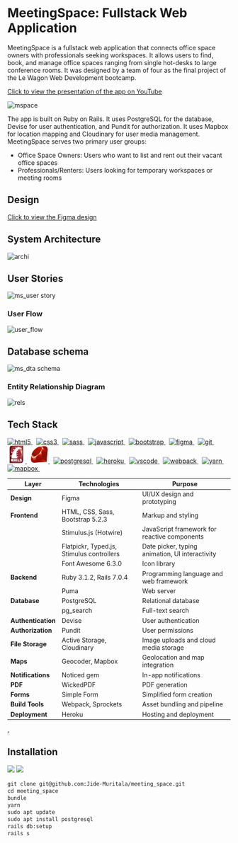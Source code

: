 # MeetingSpace: Fullstack Web Application

MeetingSpace is a fullstack web application that connects office space owners with professionals seeking workspaces. It allows users to find, book, and manage office spaces ranging from single hot-desks to large conference rooms. It was designed by a team of four as the final project of the Le Wagon Web Development bootcamp.

[Click to view the presentation of the app on YouTube](https://www.youtube.com/watch?v=W7xVpitKp5Y) 

​![mspace](https://github.com/Jide-Muritala/meeting_space/assets/115728688/f5fb0897-030c-42fd-85c3-04cde5946f57)

The app is built on Ruby on Rails. It uses PostgreSQL for the database, Devise for user authentication, and Pundit for authorization. 
It uses Mapbox for location mapping and Cloudinary for user media management. MeetingSpace serves two primary user groups:

- Office Space Owners: Users who want to list and rent out their vacant office spaces
- Professionals/Renters: Users looking for temporary workspaces or meeting rooms

## Design
[Click to view the Figma design](https://www.figma.com/file/SGKN3c7UHbkS82dI1rhx25/Meeting-Space?node-id=7%3A12)

## System Architecture
![archi](https://github.com/user-attachments/assets/6be85ee4-f55b-4ff3-9b8b-be7759bce618)

## User Stories
![ms_user story](https://github.com/Jide-Muritala/meeting_space/assets/115728688/91a1061f-dd6b-46d7-a49f-e26ef32294dd)

### User Flow
![user_flow](https://github.com/user-attachments/assets/d57e4c26-4b03-4001-8f51-c2b1396d5cdd)

## Database schema
![ms_dta schema](https://github.com/Jide-Muritala/meeting_space/assets/115728688/422e9072-719b-4deb-951e-917453454aee)

### Entity Relationship Diagram

![rels](https://github.com/user-attachments/assets/2266c4f3-7a00-4253-b3d6-c97b1bb682ed)

## Tech Stack
<p align="left">
<a href="https://www.w3.org/html/" target="_blank" rel="noreferrer"> <img src="https://cdn.jsdelivr.net/gh/devicons/devicon/icons/html5/html5-original.svg" alt="html5" width="40" height="40"/> </a>
&nbsp;
<a href="https://www.w3schools.com/css/" target="_blank" rel="noreferrer"> <img src="https://cdn.jsdelivr.net/gh/devicons/devicon/icons/css3/css3-original.svg" alt="css3" width="40" height="40"/> </a>
&nbsp;
<a href="https://sass-lang.com" target="_blank" rel="noreferrer"> <img src="https://skillicons.dev/icons?i=sass" alt="sass" width="40" height="40"/> </a> 
&nbsp;
<a href="https://developer.mozilla.org/en-US/docs/Web/JavaScript" target="_blank" rel="noreferrer"> <img src="https://cdn.jsdelivr.net/gh/devicons/devicon/icons/javascript/javascript-original.svg" alt="javascript" width="40" height="40"/> </a> 
&nbsp;
<a href="https://getbootstrap.com" target="_blank" rel="noreferrer"> <img src="https://icongr.am/devicon/bootstrap-plain.svg?size=50&color=6d06b1" alt="bootstrap" width="40" height="40"/> </a> 
&nbsp;
<a href="https://www.figma.com/" target="_blank" rel="noreferrer"> <img src="https://www.vectorlogo.zone/logos/figma/figma-icon.svg" alt="figma" width="40" height="40"/> </a> 
&nbsp; 
<a href="https://git-scm.com/" target="_blank" rel="noreferrer"> <img src="https://www.vectorlogo.zone/logos/git-scm/git-scm-icon.svg" alt="git" width="40" height="40"/> </a> 
&nbsp; 
<a href="https://rubyonrails.org" target="_blank" rel="noreferrer"> <img src="https://raw.githubusercontent.com/devicons/devicon/master/icons/rails/rails-original-wordmark.svg" alt="rails" width="40" height="40"/> </a> 
&nbsp; 
<a href="https://www.ruby-lang.org/en/" target="_blank" rel="noreferrer"> <img src="https://raw.githubusercontent.com/devicons/devicon/master/icons/ruby/ruby-original.svg" alt="ruby" width="40" height="40"/> </a> 
&nbsp;
<a href="https://www.postgresql.org/" target="_blank" rel="noreferrer"> <img src="https://cdn.jsdelivr.net/gh/devicons/devicon/icons/postgresql/postgresql-original.svg" alt="postgresql" width="40" height="40"/> </a> 
&nbsp; 
<a href="https://heroku.com" target="_blank" rel="noreferrer"> <img src="https://www.vectorlogo.zone/logos/heroku/heroku-icon.svg" alt="heroku" width="40" height="40"/> </a> 
&nbsp;
<a href="https://code.visualstudio.com/" target="_blank" rel="noreferrer"> <img src="https://deviconapi.vercel.app/vscode?color=3C99D4ff&size=128" alt="vscode" width="40" height="40"/> </a> 
&nbsp;
<a href="https://webpack.js.org" target="_blank" rel="noreferrer"> <img src="https://icongr.am/devicon/webpack-original.svg?size=128&color=currentColor" alt="webpack" width="40" height="40"/> </a>
&nbsp;
<a href="https://yarnpkg.com/" target="_blank" rel="noreferrer"> <img src="https://cdn.jsdelivr.net/gh/devicons/devicon/icons/yarn/yarn-original.svg" alt="yarn" width="40" height="40"/> </a>
&nbsp;
<a href="https://www.mapbox.com/" target="_blank" rel="noreferrer"> <img src="https://icongr.am/simple/mapbox.svg?size=128&color=ffffff&colored=false" alt="mapbox" width="40" height="40"/> </a>
&nbsp;
</p>

| Layer             | Technologies                                 | Purpose                                              |
|-------------------|-----------------------------------------------|-----------------------------------------------------|
| **Design**         | Figma                                         | UI/UX design and prototyping                       |
| **Frontend**       | HTML, CSS, Sass, Bootstrap 5.2.3              | Markup and styling                                 |
|                   | Stimulus.js (Hotwire)                         | JavaScript framework for reactive components        |
|                   | Flatpickr, Typed.js, Stimulus controllers     | Date picker, typing animation, UI interactivity     |
|                   | Font Awesome 6.3.0                            | Icon library                                        |
| **Backend**        | Ruby 3.1.2, Rails 7.0.4                       | Programming language and web framework              |
|                   | Puma                                          | Web server                                          |
| **Database**       | PostgreSQL                                    | Relational database                                 |
|                   | pg_search                                     | Full-text search                                    |
| **Authentication** | Devise                                        | User authentication                                 |
| **Authorization**  | Pundit                                        | User permissions                                    |
| **File Storage**   | Active Storage, Cloudinary                   | Image uploads and cloud media storage               |
| **Maps**           | Geocoder, Mapbox                             | Geolocation and map integration                     |
| **Notifications**  | Noticed gem                                   | In-app notifications                                |
| **PDF**            | WickedPDF                                     | PDF generation                                      |
| **Forms**          | Simple Form                                   | Simplified form creation                            |
| **Build Tools**    | Webpack, Sprockets                            | Asset bundling and pipeline                         |
| **Deployment**     | Heroku                                        | Hosting and deployment                              |


[.](https://deepwiki.com/Jide-Muritala/MeetingSpace) 

## Installation
<p>
  <!-- version -->
  <img src='https://badgen.net/badge/Ruby/v3.1.2/blue' />
  <img src='https://badgen.net/badge/Rails/v7.0.4.2/blue' />
</p>

```
git clone git@github.com:Jide-Muritala/meeting_space.git
cd meeting_space
bundle
yarn
sudo apt update
sudo apt install postgresql
rails db:setup
rails s
```
